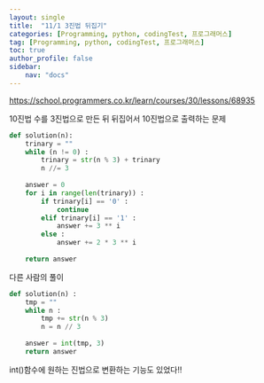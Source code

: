 ```yaml
---
layout: single
title:  "11/1 3진법 뒤집기"
categories: [Programming, python, codingTest, 프로그래머스]
tag: [Programming, python, codingTest, 프로그래머스]
toc: true
author_profile: false
sidebar:
    nav: "docs"
---
```


https://school.programmers.co.kr/learn/courses/30/lessons/68935



10진법 수를 3진법으로 만든 뒤 뒤집어서 10진법으로 출력하는 문제



```python
def solution(n):
    trinary = ""
    while (n != 0) :
        trinary = str(n % 3) + trinary
        n //= 3
    
    answer = 0
    for i in range(len(trinary)) :
        if trinary[i] == '0' :
            continue
        elif trinary[i] == '1' :
            answer += 3 ** i
        else :
            answer += 2 * 3 ** i
            
    return answer
```



다른 사람의 풀이

```python
def solution(n) :
    tmp = ""
    while n :
        tmp += str(n % 3)
        n = n // 3
        
	answer = int(tmp, 3)
    return answer
```



int()함수에 원하는 진법으로 변환하는 기능도 있었다!!